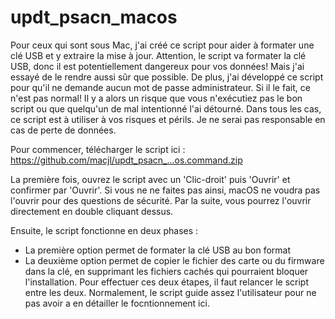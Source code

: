 # updt_psacn_macos

Pour ceux qui sont sous Mac, j'ai créé ce script pour aider à formater une clé USB et y extraire la mise à jour. Attention, le script va formater la clé USB, donc il est potentiellement dangereux pour vos données! Mais j'ai essayé de le rendre aussi sûr que possible. De plus, j'ai développé ce script pour qu'il ne demande aucun mot de passe administrateur. Si il le fait, ce n'est pas normal! Il y a alors un risque que vous n'exécutiez pas le bon script ou que quelqu'un de mal intentionné l'ai détourné.
Dans tous les cas, ce script est à utiliser à vos risques et périls. Je ne serai pas responsable en cas de perte de données.

Pour commencer, télécharger le script ici :
https://github.com/macjl/updt_psacn_...os.command.zip

La première fois, ouvrez le script avec un 'Clic-droit' puis 'Ouvrir' et confirmer par 'Ouvrir'. Si vous ne ne faites pas ainsi, macOS ne voudra pas l'ouvrir pour des questions de sécurité.
Par la suite, vous pourrez l'ouvrir directement en double cliquant dessus.

Ensuite, le script fonctionne en deux phases :
- La première option permet de formater la clé USB au bon format
- La deuxième option permet de copier le fichier des carte ou du firmware dans la clé, en supprimant les fichiers cachés qui pourraient bloquer l'installation.
Pour effectuer ces deux étapes, il faut relancer le script entre les deux. Normalement, le script guide assez l'utilisateur pour ne pas avoir a en détailler le focntionnement ici.
